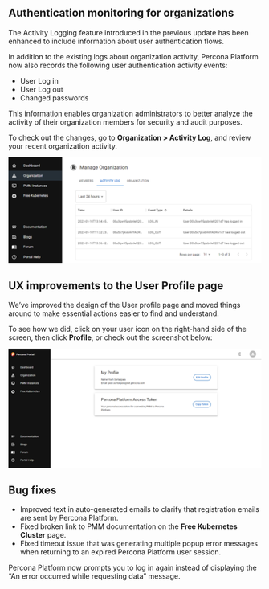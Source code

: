 ## Authentication monitoring for organizations

The Activity Logging feature introduced in the previous update has been enhanced to include information about user authentication flows.

In addition to the existing logs about organization activity, Percona Platform now also records the following user authentication activity events:

- User Log in
- User Log out
- Changed passwords

This information enables organization administrators to better analyze the activity of their organization members for security and audit purposes.

To check out the changes, go to **Organization > Activity Log**, and review your recent organization activity. 

![Activity Logging](../images/activity_loggingfeb.png)


## UX improvements to the User Profile page

We’ve improved the design of the User profile page and moved things around to make essential actions easier to find and understand. 

To see how we did, click on your user icon on the right-hand side of the screen, then click **Profile**, or check out the screenshot below:

![User Profile page](../images/user_profile_page.png)

## Bug fixes

- Improved text in auto-generated emails to clarify that registration emails are sent by Percona Platform.
- Fixed broken link to PMM documentation on the **Free Kubernetes Cluster** page.
- Fixed timeout issue that was generating multiple popup error messages when returning to an expired Percona Platform user session.
  
Percona Platform now prompts you to log in again instead of displaying the “An error occurred while requesting data” message.
